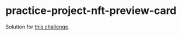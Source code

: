 # practice-project-nft-preview-card
 
Solution for [this challenge](https://www.frontendmentor.io/challenges/nft-preview-card-component-SbdUL_w0U/hub/nft-preview-card-component-lcOEOowvfh).
